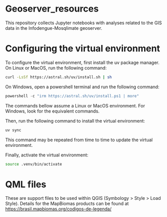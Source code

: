 # Geoserver_resources
This repository collects Jupyter notebooks with analyses related to the GIS data in the Infodengue-Mosqlimate geoserver.

# Configuring the virtual environment
To configure the virtual environment, first install  the uv  package manager. On Linux or MacOS, run the following command:
```bash
curl -LsSf https://astral.sh/uv/install.sh | sh
```
On Windows, open a powershell terminal and run the following command:
```powershell
powershell -c "irm https://astral.sh/uv/install.ps1 | more"
``` 

The commands bellow assume a Linux or MacOS environment. For Windows, look for the equivalent commands.

Then, run the following command to install the virtual environment:
```bash
uv sync
```
This command may be repeated from time to time to update the virtual environment.

Finally, activate the virtual environment:
```bash
source .venv/bin/activate
```

# QML files

These are support files to be used within QGIS (Symbology > Style > Load Style). Details for the MapBiomas products can be found at https://brasil.mapbiomas.org/codigos-de-legenda/
